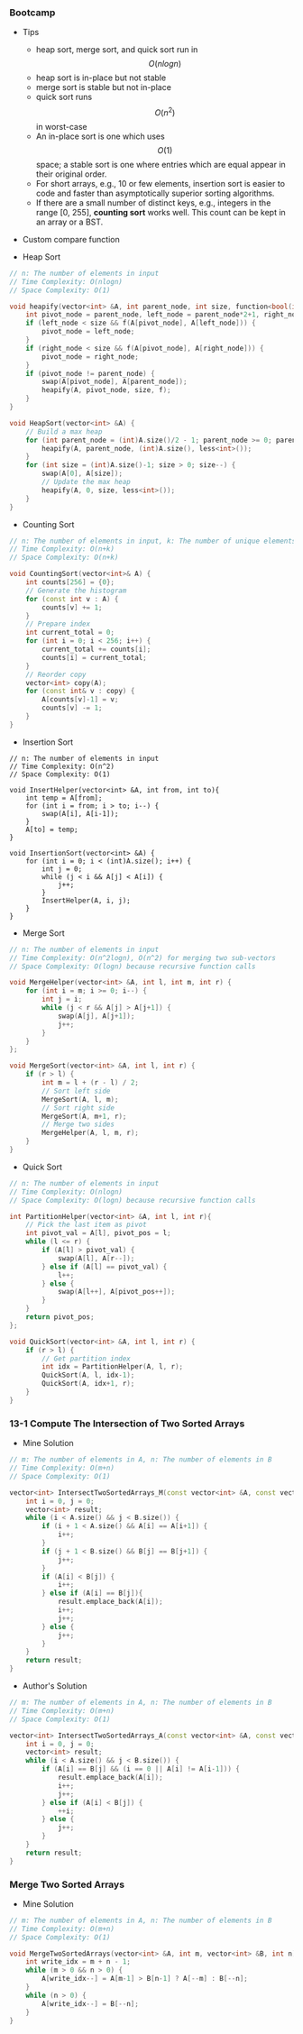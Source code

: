 ### Bootcamp

* Tips
  * heap sort, merge sort, and quick sort run in $$O(nlogn)$$
  * heap sort is in-place but not stable
  * merge sort is stable but not in-place
  * quick sort runs $$O(n^2)$$ in worst-case
  * An in-place sort is one which uses $$O(1)$$ space; a stable sort is one where entries which are equal appear in their original order.
  * For short arrays, e.g., 10 or few elements, insertion sort is easier to code and faster than asymptotically superior sorting algorithms.
  * If there are a small number of distinct keys, e.g., integers in the range \[0, 255\], **counting sort** works well. This count can be kept in an array or a BST.
* Custom compare function

* Heap Sort

```cpp
// n: The number of elements in input
// Time Complexity: O(nlogn)
// Space Complexity: O(1)

void heapify(vector<int> &A, int parent_node, int size, function<bool(int, int)> f) {
    int pivot_node = parent_node, left_node = parent_node*2+1, right_node = parent_node*2+2;
    if (left_node < size && f(A[pivot_node], A[left_node])) {
        pivot_node = left_node;
    }
    if (right_node < size && f(A[pivot_node], A[right_node])) {
        pivot_node = right_node;
    }
    if (pivot_node != parent_node) {
        swap(A[pivot_node], A[parent_node]);
        heapify(A, pivot_node, size, f);
    }
}

void HeapSort(vector<int> &A) {
    // Build a max heap
    for (int parent_node = (int)A.size()/2 - 1; parent_node >= 0; parent_node--) {
        heapify(A, parent_node, (int)A.size(), less<int>());
    }
    for (int size = (int)A.size()-1; size > 0; size--) {
        swap(A[0], A[size]);
        // Update the max heap
        heapify(A, 0, size, less<int>());
    }
}
```

* Counting Sort

```cpp
// n: The number of elements in input, k: The number of unique elements in input
// Time Complexity: O(n+k)
// Space Complexity: O(n+k)

void CountingSort(vector<int>& A) {
    int counts[256] = {0};
    // Generate the histogram
    for (const int v : A) {
        counts[v] += 1;
    }
    // Prepare index
    int current_total = 0;
    for (int i = 0; i < 256; i++) {
        current_total += counts[i];
        counts[i] = current_total;
    }
    // Reorder copy
    vector<int> copy(A);
    for (const int& v : copy) {
        A[counts[v]-1] = v;
        counts[v] -= 1;
    }
}
```

* Insertion Sort

```
// n: The number of elements in input
// Time Complexity: O(n^2)
// Space Complexity: O(1)

void InsertHelper(vector<int> &A, int from, int to){
    int temp = A[from];
    for (int i = from; i > to; i--) {
        swap(A[i], A[i-1]);
    }
    A[to] = temp;
}

void InsertionSort(vector<int> &A) {
    for (int i = 0; i < (int)A.size(); i++) {
        int j = 0;
        while (j < i && A[j] < A[i]) {
            j++;
        }
        InsertHelper(A, i, j);
    }
}
```

* Merge Sort

```cpp
// n: The number of elements in input
// Time Complexity: O(n^2logn), O(n^2) for merging two sub-vectors
// Space Complexity: O(logn) because recursive function calls

void MergeHelper(vector<int> &A, int l, int m, int r) {
    for (int i = m; i >= 0; i--) {
        int j = i;
        while (j < r && A[j] > A[j+1]) {
            swap(A[j], A[j+1]);
            j++;
        }
    }
};

void MergeSort(vector<int> &A, int l, int r) {
    if (r > l) {
        int m = l + (r - l) / 2;
        // Sort left side
        MergeSort(A, l, m);
        // Sort right side
        MergeSort(A, m+1, r);
        // Merge two sides
        MergeHelper(A, l, m, r);
    }
}
```

* Quick Sort

```cpp
// n: The number of elements in input
// Time Complexity: O(nlogn)
// Space Complexity: O(logn) because recursive function calls

int PartitionHelper(vector<int> &A, int l, int r){
    // Pick the last item as pivot
    int pivot_val = A[l], pivot_pos = l;
    while (l <= r) {
        if (A[l] > pivot_val) {
            swap(A[l], A[r--]);
        } else if (A[l] == pivot_val) {
            l++;
        } else {
            swap(A[l++], A[pivot_pos++]);
        }
    }
    return pivot_pos;
};

void QuickSort(vector<int> &A, int l, int r) {
    if (r > l) {
        // Get partition index
        int idx = PartitionHelper(A, l, r);
        QuickSort(A, l, idx-1);
        QuickSort(A, idx+1, r);
    }
}
```

### 13-1 Compute The Intersection of Two Sorted Arrays

* Mine Solution

```cpp
// m: The number of elements in A, n: The number of elements in B
// Time Complexity: O(m+n)
// Space Complexity: O(1)

vector<int> IntersectTwoSortedArrays_M(const vector<int> &A, const vector<int> &B) {
    int i = 0, j = 0;
    vector<int> result;
    while (i < A.size() && j < B.size()) {
        if (i + 1 < A.size() && A[i] == A[i+1]) {
            i++;
        }
        if (j + 1 < B.size() && B[j] == B[j+1]) {
            j++;
        }
        if (A[i] < B[j]) {
            i++;
        } else if (A[i] == B[j]){
            result.emplace_back(A[i]);
            i++;
            j++;
        } else {
            j++;
        }
    }
    return result;
}
```

* Author's Solution

```cpp
// m: The number of elements in A, n: The number of elements in B
// Time Complexity: O(m+n)
// Space Complexity: O(1)

vector<int> IntersectTwoSortedArrays_A(const vector<int> &A, const vector<int> &B) {
    int i = 0, j = 0;
    vector<int> result;
    while (i < A.size() && j < B.size()) {
        if (A[i] == B[j] && (i == 0 || A[i] != A[i-1])) {
            result.emplace_back(A[i]);
            i++;
            j++;
        } else if (A[i] < B[j]) {
            ++i;
        } else {
            j++;
        }
    }
    return result;
}
```

### Merge Two Sorted Arrays

* Mine Solution

```cpp
// m: The number of elements in A, n: The number of elements in B
// Time Complexity: O(m+n)
// Space Complexity: O(1)

void MergeTwoSortedArrays(vector<int> &A, int m, vector<int> &B, int n) {
    int write_idx = m + n - 1;
    while (m > 0 && n > 0) {
        A[write_idx--] = A[m-1] > B[n-1] ? A[--m] : B[--n];
    }
    while (n > 0) {
        A[write_idx--] = B[--n];
    }
}
```



